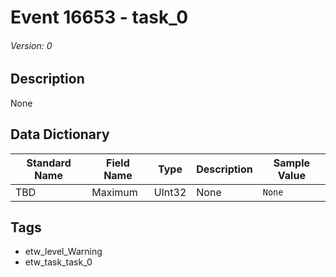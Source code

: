 # Event 16653 - task_0
###### Version: 0

## Description
None

## Data Dictionary
|Standard Name|Field Name|Type|Description|Sample Value|
|---|---|---|---|---|
|TBD|Maximum|UInt32|None|`None`|

## Tags
* etw_level_Warning
* etw_task_task_0